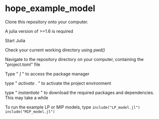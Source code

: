 # hope_example_model

Clone this repository onto your computer.

A julia version of >=1.6 is required

Start Julia

Check your current working directory using *pwd()*

Navigate to the repository directory on your computer, containing the "project.toml" file

Type " *]* " to access the package manager

type " *activate .* " to activate the project environment

type " *instantiate* " to download the required packages and dependencies. This may take a while

To run the example LP or MIP models, type
`include("LP_model.jl")`
`include("MIP_model.jl")`
